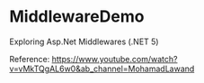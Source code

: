 # MiddlewareDemo

Exploring Asp.Net Middlewares (.NET 5)


Reference: https://www.youtube.com/watch?v=vMkTQgAL6w0&ab_channel=MohamadLawand
